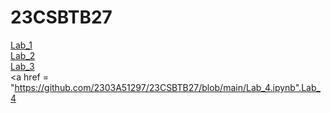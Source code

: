 # 23CSBTB27
<a href ="https://github.com/2303A51297/23CSBTB27/blob/main/Lab_1.ipynb">Lab_1</a></br>
<a href = "https://github.com/2303A51297/23CSBTB27/blob/main/Lab_2.ipynb">Lab_2</a></br>
<a href = "https://github.com/2303A51297/23CSBTB27/blob/main/Lab_3.ipynb">Lab_3</a></br>
<a href = "https://github.com/2303A51297/23CSBTB27/blob/main/Lab_4.ipynb".Lab_4</a></br>
